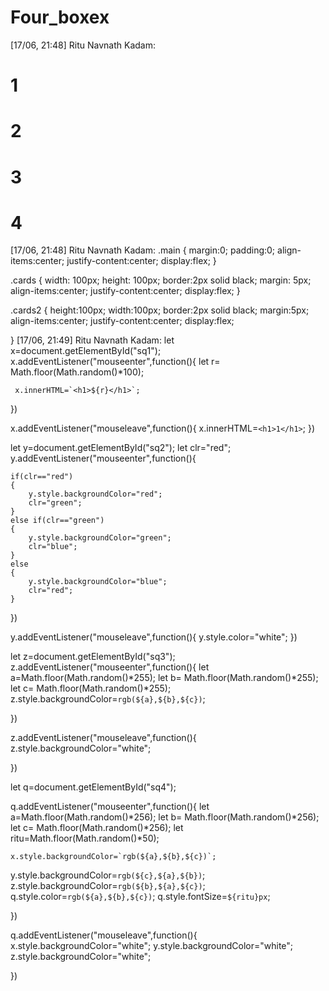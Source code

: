 # Four_boxex
[17/06, 21:48] Ritu Navnath Kadam: <!DOCTYPE html>

<html>
<head>
  <meta http-equiv="CONTENT-TYPE" content="text/html; charset=UTF-8">
  <title>Hello, World!</title>
  <link rel="stylesheet" href="ca.css">
  
</head>
<body>
  <div class="box">
  <div class="main">
    <div id="sq1" class="cards"><h1>1</h1></div>
    <div id="sq2"class="cards"><h1>2</h1></div>
  </div>
    <div class="main">
    <div id="sq3"class="cards2"><h1>3</h1></div>
    <div id="sq4"class="cards2"><h1>4</h1></div>
  </div>
  </div>
  <script src="fourboxes.js"></script>
</body>
</html>
[17/06, 21:48] Ritu Navnath Kadam: .main
{
  margin:0;
  padding:0;
  align-items:center;
  justify-content:center;
  display:flex;
}




.cards
{
  width: 100px;
  height: 100px;
  border:2px solid black;
  margin: 5px;
  align-items:center;
  justify-content:center;
  display:flex;
}

   

        
        
.cards2
{
  height:100px;
  width:100px;
  border:2px solid black;
  margin:5px;
  align-items:center;
  justify-content:center;
  display:flex;
  
}
[17/06, 21:49] Ritu Navnath Kadam: let x=document.getElementById("sq1");
x.addEventListener("mouseenter",function(){
    let r= Math.floor(Math.random()*100);
    
     x.innerHTML=`<h1>${r}</h1>`;
})

x.addEventListener("mouseleave",function(){
    x.innerHTML=`<h1>1</h1>`;
})




let y=document.getElementById("sq2");
let clr="red";
y.addEventListener("mouseenter",function(){
    
    if(clr=="red")
    {
        y.style.backgroundColor="red";
        clr="green";
    }
    else if(clr=="green")
    {
        y.style.backgroundColor="green";
        clr="blue";
    }
    else
    {
        y.style.backgroundColor="blue";
        clr="red";
    }
})

y.addEventListener("mouseleave",function(){
    y.style.color="white";
})




let z=document.getElementById("sq3");
z.addEventListener("mouseenter",function(){
    let a=Math.floor(Math.random()*255);
    let b= Math.floor(Math.random()*255);
    let c= Math.floor(Math.random()*255);
    z.style.backgroundColor=`rgb(${a},${b},${c})`;
       
})

z.addEventListener("mouseleave",function(){
    z.style.backgroundColor="white";
    
})


let q=document.getElementById("sq4");

q.addEventListener("mouseenter",function(){
    let a=Math.floor(Math.random()*256);
let b= Math.floor(Math.random()*256);
let c= Math.floor(Math.random()*256);
    let ritu=Math.floor(Math.random()*50);

    x.style.backgroundColor=`rgb(${a},${b},${c})`;
y.style.backgroundColor=`rgb(${c},${a},${b})`;
    z.style.backgroundColor=`rgb(${b},${a},${c})`;
    q.style.color=`rgb(${a},${b},${c})`;
    q.style.fontSize=`${ritu}px`;
   
})             




q.addEventListener("mouseleave",function(){
    x.style.backgroundColor="white";
    y.style.backgroundColor="white";
    z.style.backgroundColor="white";
    
})

